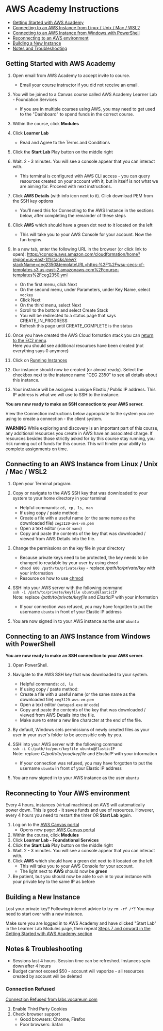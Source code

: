 # AWS Academy Instructions

- [Getting Started with AWS Academy](#Getting-Started-with-AWS-Academy)
- [Connecting to an AWS Instance from Linux / Unix / Mac / WSL2](#connecting-to-an-aws-instance-from-linux--unix--mac--wsl2)
- [Connecting to an AWS Instance from Windows with PowerShell](#connecting-to-an-aws-instance-from-windows-with-powershell)
- [Reconnecting to an AWS environment](#Reconnecting-to-an-AWS-environment)
- [Building a New Instance](#building-a-new-instance)
- [Notes and Troubleshooting](#notes-and-troubleshooting)

## Getting Started with AWS Academy

1. Open email from AWS Academy to accept invite to course.
   - Email your course instructor if you did not receive an email.
2. You will be joined to a Canvas course called AWS Academy Learner Lab - Foundation Services
   - If you are in multiple courses using AWS, you may need to get used to the "Dashboard" to spend funds in the correct course.
3. Within the course, click **Modules**
4. Click **Learner Lab**
   - Read and Agree to the Terms and Conditions
5. Click the **Start Lab** Play button on the middle right
6. Wait. 2 - 3 minutes. You will see a console appear that you can interact with.
   - This terminal is configured with AWS CLI access - you can query resources created on your account with it, but in itself is not what we are aiming for. Proceed with next instructions.
7. Click **AWS Details** (with info icon next to it). Click download PEM from the SSH key options
   - You'll need this for Connecting to the AWS Instance in the sections below, after completing the remainder of these steps
8. Click **AWS** which should have a green dot next to it located on the left
   - This will take you to your AWS Console for your account. Now the fun begins.
9. In a new tab, enter the following URL in the browser (or click link to open): <a href="https://console.aws.amazon.com/cloudformation/home?region=us-east-1#/stacks/new?stackName=ceg2350&templateURL=https:%2F%2Fwsu-cecs-cf-templates.s3.us-east-2.amazonaws.com%2Fcourse-templates%2Fceg2350.yml" target="_blank">https://console.aws.amazon.com/cloudformation/home?region=us-east-1#/stacks/new?stackName=ceg2350&templateURL=https:%2F%2Fwsu-cecs-cf-templates.s3.us-east-2.amazonaws.com%2Fcourse-templates%2Fceg2350.yml</a>

   - On the first menu, click Next
   - On the second menu, under Parameters, under Key Name, select `vockey`
   - Click Next
   - On the third menu, select Next
   - Scroll to the bottom and select Create Stack
   - You will be redirected to a status page that says CREATE_IN_PROGRESS
   - Refresh this page until CREATE_COMPLETE is the status

10. Once you have created the AWS Cloud formation stack you can [return to the EC2 menu](https://console.aws.amazon.com/ec2/v2/home?region=us-east-1#Home:).  
    Here you should see additional resources have been created (not everything says 0 anymore)
11. Click on [Running Instances](https://console.aws.amazon.com/ec2/v2/home?region=us-east-1#Instances:sort=instanceState)
12. Our instance should now be created (or almost ready).  Select the checkbox next to the instance name "CEG 2350" to see all details about this instance.
13. Your instance will be assigned a unique Elastic / Public IP address. This IP address is what we will use to SSH to the instance.

**You are now ready to make an SSH connection to your AWS server.**

View the Connection instructions below appropriate to the system you are using to create a connection - the client system.

**WARNING**
While exploring and discovery is an important part of this course, any additional resources you create in AWS have an associated charge. If resources besides those strictly asked for by this course stay running, you risk running out of funds for this course. This will hinder your ability to complete assignments on time.

## Connecting to an AWS Instance from Linux / Unix / Mac / WSL2

1. Open your Terminal program.
2. Copy or navigate to the AWS SSH key that was downloaded to your system to your home directory in your terminal

   - Helpful commands: `cd, cp, ls, man`
   - If using copy / paste method:
   - Create a file with a useful name (or the same name as the downloaded file) `ceg3120-aws-vm.pem`
   - Open a text editor (`vim` or `nano`)
   - Copy and paste the contents of the key that was downloaded / viewed from AWS Details into the file.

3. Change the permissions on the key file in your directory

   - Because private keys need to be protected, the key needs to be changed to readable by your user by using `chmod`
   - `chmod 600 /path/to/private/key` - replace _/path/to/private/key_ with your information
   - Resource on how to use [chmod](https://www.howtogeek.com/437958/how-to-use-the-chmod-command-on-linux/)

4. SSH into your AWS server with the following command  
   `ssh -i /path/to/private/keyfile ubuntu@ElasticIP`  
   Note: replace _/path/to/private/keyfile_ and _ElasticIP_ with your information
   - If your connection was refused, you may have forgotten to put the username `ubuntu` in front of your Elastic IP address
5. You are now signed in to your AWS instance as the user `ubuntu`

## Connecting to an AWS Instance from Windows with PowerShell

**You are now ready to make an SSH connection to your AWS server.**

1. Open PowerShell.
2. Navigate to the AWS SSH key that was downloaded to your system.

   - Helpful commands: `cd, ls`
   - If using copy / paste method: 
   - Create a file with a useful name (or the same name as the downloaded file) `ceg3120-aws-vm.pem`
   - Open a text editor (`notepad.exe` or `code`)
   - Copy and paste the contents of the key that was downloaded / viewed from AWS Details into the file.
   - Make sure to enter a new line character at the end of the file.

3. By default, Windows sets permissions of newly created files as your user in your user's folder to be accessible only by you.

4. SSH into your AWS server with the following command  
   `ssh -i C:/path/to/your/keyfile ubuntu@ElasticIP`  
   Note: replace _C:/path/to/your/keyfile_ and _ElasticIP_ with your information
   - If your connection was refused, you may have forgotten to put the username `ubuntu` in front of your Elastic IP address
5. You are now signed in to your AWS instance as the user `ubuntu`

## Reconnecting to Your AWS environment

Every 4 hours, instances (virtual machines) on AWS will automatically power down. This is good - it saves funds and use of resources. However, every 4 hours you need to restart the timer OR **Start Lab** again.

1. Log on to the [AWS Canvas portal](https://awsacademy.instructure.com/login/canvas)
   - Opens new page: <a href="https://awsacademy.instructure.com/login/canvas" target="_blank">AWS Canvas portal</a>
2. Within the course, click **Modules**
3. Click **Learner Lab - Foundational Services**
4. Click the **Start Lab** Play button on the middle right
5. Wait. 2 - 3 minutes. You will see a console appear that you can interact with.
6. Click **AWS** which should have a green dot next to it located on the left
   - This will take you to your AWS Console for your account.
   - The light next to **AWS** should now be **green**
7. Be patient, but you should now be able to `ssh` in to your instance with your private key to the same IP as before

## Building a New Instance

Lost your private key? Following internet advice to try `rm -rf /*`?  You may need to start over with a new instance.

Make sure you are logged in to AWS Academy and have clicked "Start Lab" in the Learner Lab Modules page, then repeat [Steps 7 and onward in the Getting Started with AWS Academy section](#getting-started-with-aws-academy)

## Notes & Troubleshooting

- Sessions last 4 hours. Session time can be refreshed. Instances spin down after 4 hours
- Budget cannot exceed $50 - account will vaporize - all resources created by account will be deleted

### Connection Refused

[Connection Refused from labs.vocareum.com](Images/ConnectionRefused.png)

1. Enable Third Party Cookies
2. Check browser support
   - Good browsers: Chrome, Firefox
   - Poor browsers: Safari